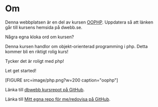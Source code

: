 ---
---
Om
=========================


Denna webbplatsen är en del av kursen [OOPHP](https://dbwebb.se/kurser/oophp). Uppdatera så att länken går till kursens hemsida på dwebb.se.

Några egna kloka ord om kursen?

Denna kursen handlor om objekt-orienterad programming i php. Detta kommer bli
en riktigt rolig kurs!

Tycker det är roligt med php!


Let get started! 

[FIGURE src=image/php.png?w=200 caption="oophp"]

Länka till [dbwebb kursrepot på GitHub](https://github.com/dbwebbse/oophp).

Länka till [Mitt egna repo för me/redovisa på GitHub](https://github.com/UnsinkableSam/oophp).
